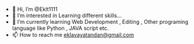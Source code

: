 - 👋 Hi, I’m @Eklt1111
- 👀 I’m interested in Learning different skills... 
- 🌱 I’m currently learning Web Development , Editing , Other programing language like Python , JAVA script etc.
- 📫 How to reach me eklavayatandan@gmail.com

<!---
Eklt1111/Eklt1111 is a ✨ special ✨ repository because its `README.md` (this file) appears on your GitHub profile.
You can click the Preview link to take a look at your changes.
--->
